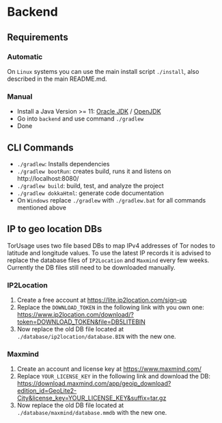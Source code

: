 # Backend

## Requirements

### Automatic

On `Linux` systems you can use the main install script `./install`, also described in the main README.md.

### Manual

- Install a Java Version >= 11: [Oracle JDK](https://www.oracle.com/java/technologies/javase-downloads.html)
  / [OpenJDK](https://openjdk.java.net/install/index.html)
- Go into `backend` and use command `./gradlew`
- Done

## CLI Commands

- `./gradlew`: Installs dependencies
- `./gradlew bootRun`:  creates build, runs it and listens on http://localhost:8080/
- `./gradlew build`: build, test, and analyze the project
- `./gradlew dokkaHtml`: generate code documentation
- On `Windows` replace `./gradlew` with `./gradlew.bat` for all commands mentioned above

## IP to geo location DBs

TorUsage uses two file based DBs to map IPv4 addresses of Tor nodes to latitude and longitude values. To use the latest IP records it is advised to replace the database files of `IP2Location` and `Maxmind` every few weeks.
Currently the DB files still need to be downloaded manually.

### IP2Location

1. Create a free account at https://lite.ip2location.com/sign-up
2. Replace the `DOWNLOAD_TOKEN` in the following link with you own one:
   https://www.ip2location.com/download/?token=DOWNLOAD_TOKEN&file=DB5LITEBIN
3. Now replace the old DB file located at `./database/ip2location/database.BIN` with the new one.

### Maxmind

1. Create an account and license key at https://www.maxmind.com/
2. Replace `YOUR_LICENSE_KEY` in the following link and download the DB:
   https://download.maxmind.com/app/geoip_download?edition_id=GeoLite2-City&license_key=YOUR_LICENSE_KEY&suffix=tar.gz
3. Now replace the old DB file located at `./database/maxmind/database.mmdb` with the new one.
